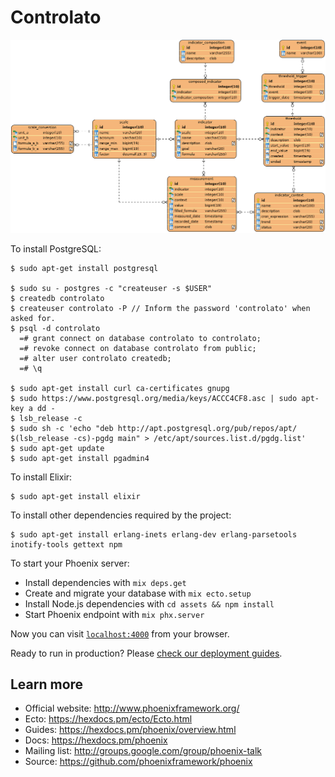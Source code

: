 # Controlato

![Entity Relationship Diagram](docs/images/entity-relationship-diagram.png)

To install PostgreSQL:

    $ sudo apt-get install postgresql

    $ sudo su - postgres -c "createuser -s $USER"
    $ createdb controlato
    $ createuser controlato -P // Inform the password 'controlato' when asked for.
    $ psql -d controlato
      =# grant connect on database controlato to controlato;
      =# revoke connect on database controlato from public;
      =# alter user controlato createdb;
      =# \q

    $ sudo apt-get install curl ca-certificates gnupg
    $ sudo https://www.postgresql.org/media/keys/ACCC4CF8.asc | sudo apt-key a dd -
    $ lsb_release -c
    $ sudo sh -c 'echo "deb http://apt.postgresql.org/pub/repos/apt/ $(lsb_release -cs)-pgdg main" > /etc/apt/sources.list.d/pgdg.list'
    $ sudo apt-get update
    $ sudo apt-get install pgadmin4

To install Elixir:

    $ sudo apt-get install elixir 
  
To install other dependencies required by the project:

    $ sudo apt-get install erlang-inets erlang-dev erlang-parsetools inotify-tools gettext npm

To start your Phoenix server:

  * Install dependencies with `mix deps.get`
  * Create and migrate your database with `mix ecto.setup`
  * Install Node.js dependencies with `cd assets && npm install`
  * Start Phoenix endpoint with `mix phx.server`

Now you can visit [`localhost:4000`](http://localhost:4000) from your browser.

Ready to run in production? Please [check our deployment guides](https://hexdocs.pm/phoenix/deployment.html).

## Learn more

  * Official website: http://www.phoenixframework.org/
  * Ecto: https://hexdocs.pm/ecto/Ecto.html
  * Guides: https://hexdocs.pm/phoenix/overview.html
  * Docs: https://hexdocs.pm/phoenix
  * Mailing list: http://groups.google.com/group/phoenix-talk
  * Source: https://github.com/phoenixframework/phoenix
